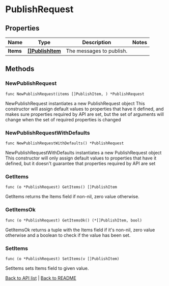 # PublishRequest

## Properties

Name | Type | Description | Notes
------------ | ------------- | ------------- | -------------
**Items** | [**[]PublishItem**](PublishItem.md) | The messages to publish. | 

## Methods

### NewPublishRequest

`func NewPublishRequest(items []PublishItem, ) *PublishRequest`

NewPublishRequest instantiates a new PublishRequest object
This constructor will assign default values to properties that have it defined,
and makes sure properties required by API are set, but the set of arguments
will change when the set of required properties is changed

### NewPublishRequestWithDefaults

`func NewPublishRequestWithDefaults() *PublishRequest`

NewPublishRequestWithDefaults instantiates a new PublishRequest object
This constructor will only assign default values to properties that have it defined,
but it doesn't guarantee that properties required by API are set

### GetItems

`func (o *PublishRequest) GetItems() []PublishItem`

GetItems returns the Items field if non-nil, zero value otherwise.

### GetItemsOk

`func (o *PublishRequest) GetItemsOk() (*[]PublishItem, bool)`

GetItemsOk returns a tuple with the Items field if it's non-nil, zero value otherwise
and a boolean to check if the value has been set.

### SetItems

`func (o *PublishRequest) SetItems(v []PublishItem)`

SetItems sets Items field to given value.



[Back to API list](../README.md#documentation-for-api-endpoints) | [Back to README](../README.md)
